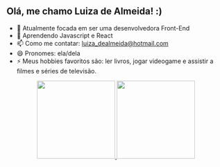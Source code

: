 ## Olá, me chamo Luiza de Almeida! :)

- 🔭 Atualmente focada em ser uma desenvolvedora Front-End
- 🌱 Aprendendo Javascript e React
- 📫 Como me contatar: luiza_dealmeida@hotmail.com
- 😄 Pronomes: ela/dela
- ⚡ Meus hobbies favoritos são: ler livros, jogar videogame e assistir a filmes e séries de televisão.

<div align="center">
  <a href="https://github.com/luizaadev">
  <img height="180em" src="https://github-readme-stats.vercel.app/api?username=luizaadev&show_icons=true&theme=dracula&include_all_commits=true&count_private=true"/>
  <img height="180em" src="https://github-readme-stats.vercel.app/api/top-langs/?username=luizaadev&layout=compact&langs_count=7&theme=dracula"/>
</div>
